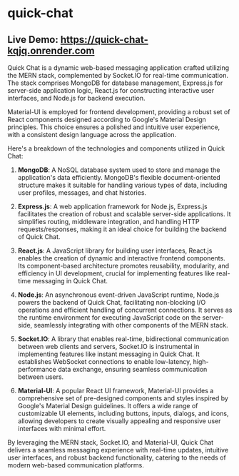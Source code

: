 # quick-chat
## Live Demo: https://quick-chat-kqjq.onrender.com
Quick Chat is a dynamic web-based messaging application crafted utilizing the MERN stack, complemented by Socket.IO for real-time communication. The stack comprises MongoDB for database management, Express.js for server-side application logic, React.js for constructing interactive user interfaces, and Node.js for backend execution.

Material-UI is employed for frontend development, providing a robust set of React components designed according to Google's Material Design principles. This choice ensures a polished and intuitive user experience, with a consistent design language across the application.

Here's a breakdown of the technologies and components utilized in Quick Chat:

1. **MongoDB**: A NoSQL database system used to store and manage the application's data efficiently. MongoDB's flexible document-oriented structure makes it suitable for handling various types of data, including user profiles, messages, and chat histories.

2. **Express.js**: A web application framework for Node.js, Express.js facilitates the creation of robust and scalable server-side applications. It simplifies routing, middleware integration, and handling HTTP requests/responses, making it an ideal choice for building the backend of Quick Chat.

3. **React.js**: A JavaScript library for building user interfaces, React.js enables the creation of dynamic and interactive frontend components. Its component-based architecture promotes reusability, modularity, and efficiency in UI development, crucial for implementing features like real-time messaging in Quick Chat.

4. **Node.js**: An asynchronous event-driven JavaScript runtime, Node.js powers the backend of Quick Chat, facilitating non-blocking I/O operations and efficient handling of concurrent connections. It serves as the runtime environment for executing JavaScript code on the server-side, seamlessly integrating with other components of the MERN stack.

5. **Socket.IO**: A library that enables real-time, bidirectional communication between web clients and servers, Socket.IO is instrumental in implementing features like instant messaging in Quick Chat. It establishes WebSocket connections to enable low-latency, high-performance data exchange, ensuring seamless communication between users.

6. **Material-UI**: A popular React UI framework, Material-UI provides a comprehensive set of pre-designed components and styles inspired by Google's Material Design guidelines. It offers a wide range of customizable UI elements, including buttons, inputs, dialogs, and icons, allowing developers to create visually appealing and responsive user interfaces with minimal effort.

By leveraging the MERN stack, Socket.IO, and Material-UI, Quick Chat delivers a seamless messaging experience with real-time updates, intuitive user interfaces, and robust backend functionality, catering to the needs of modern web-based communication platforms.
